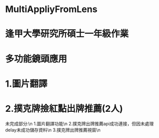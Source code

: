 # MultiAppliyFromLens
# 逢甲大學研究所碩士一年級作業
# 多功能鏡頭應用
# 1.圖片翻譯
# 2.撲克牌撿紅點出牌推薦(2人)
未完成部分:\n
1.圖片翻譯功能\n
2.撲克牌出牌推薦api成功連接，但因未處理delay未成功儲存資料\n
3.撲克牌出牌推薦視窗\n
